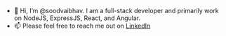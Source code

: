 - 👋 Hi, I’m @soodvaibhav. I am a full-stack developer and primarily work on NodeJS, ExpressJS, React, and Angular. 
- 📫 Please feel free to reach me out on [LinkedIn](https://www.linkedin.com/in/vaibhavsood/) 

<!---
soodvaibhav/soodvaibhav is a ✨ special ✨ repository because its `README.md` (this file) appears on your GitHub profile.
You can click the Preview link to take a look at your changes.
--->
